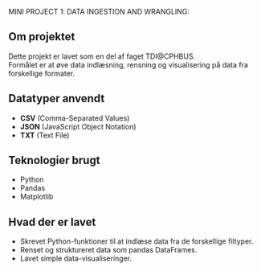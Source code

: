 MINI PROJECT 1: DATA INGESTION AND WRANGLING:

## Om projektet
Dette projekt er lavet som en del af faget TDI@CPHBUS.  
Formålet er at øve data indlæsning, rensning og visualisering på data fra forskellige formater.

## Datatyper anvendt
- **CSV** (Comma-Separated Values)
- **JSON** (JavaScript Object Notation)
- **TXT** (Text File)

## Teknologier brugt
- Python
- Pandas
- Matplotlib

## Hvad der er lavet
- Skrevet Python-funktioner til at indlæse data fra de forskellige filtyper.
- Renset og struktureret data som pandas DataFrames.
- Lavet simple data-visualiseringer.
